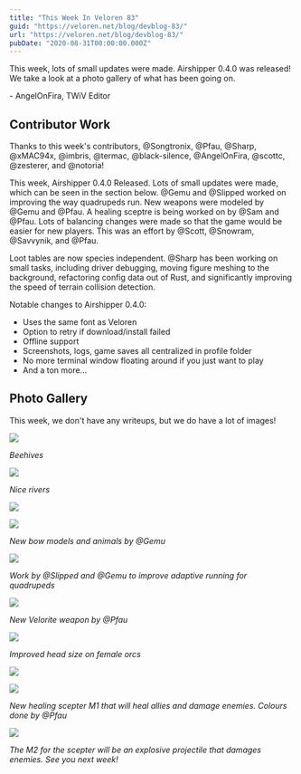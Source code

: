 ```yaml
---
title: "This Week In Veloren 83"
guid: "https://veloren.net/blog/devblog-83/"
url: "https://veloren.net/blog/devblog-83/"
pubDate: "2020-08-31T00:00:00.000Z"
---
```


This week, lots of small updates were made. Airshipper 0.4.0 was released! We take a look at a photo gallery of what has been going on.

\- AngelOnFira, TWiV Editor

Contributor Work
----------------

Thanks to this week's contributors, @Songtronix, @Pfau, @Sharp, @xMAC94x, @imbris, @termac, @black-silence, @AngelOnFira, @scottc, @zesterer, and @notoria!

This week, Airshipper 0.4.0 Released. Lots of small updates were made, which can be seen in the section below. @Gemu and @Slipped worked on improving the way quadrupeds run. New weapons were modeled by @Gemu and @Pfau. A healing sceptre is being worked on by @Sam and @Pfau. Lots of balancing changes were made so that the game would be easier for new players. This was an effort by @Scott, @Snowram, @Savvynik, and @Pfau.

Loot tables are now species independent. @Sharp has been working on small tasks, including driver debugging, moving figure meshing to the background, refactoring config data out of Rust, and significantly improving the speed of terrain collision detection.

Notable changes to Airshipper 0.4.0:

*   Uses the same font as Veloren
*   Option to retry if download/install failed
*   Offline support
*   Screenshots, logs, game saves all centralized in profile folder
*   No more terminal window floating around if you just want to play
*   And a ton more...

Photo Gallery
-------------

This week, we don't have any writeups, but we do have a lot of images!

![](https://s3.eu-central-2.wasabisys.com/veloren-blog/cdn/597826574095613962/749951790551662602/unknown.png)

_Beehives_

![](https://s3.eu-central-2.wasabisys.com/veloren-blog/cdn/597826574095613962/749951841676034090/unknown.png)

_Nice rivers_

![](https://s3.eu-central-2.wasabisys.com/veloren-blog/cdn/597826574095613962/750032797237903380/unknown.png)

![](https://s3.eu-central-2.wasabisys.com/veloren-blog/cdn/597826574095613962/750032941815431238/unknown.png)

_New bow models and animals by @Gemu_

![](https://s3.eu-central-2.wasabisys.com/veloren-blog/cdn/541307708146581519/750791305986179192/running.gif)

_Work by @Slipped and @Gemu to improve adaptive running for quadrupeds_

![](https://s3.eu-central-2.wasabisys.com/veloren-blog/cdn/597826574095613962/750063433856319609/unknown.png)

_New Velorite weapon by @Pfau_

![](https://s3.eu-central-2.wasabisys.com/veloren-blog/cdn/597826574095613962/750066047209439352/unknown.png)

_Improved head size on female orcs_

![](https://s3.eu-central-2.wasabisys.com/veloren-blog/cdn/730853425868308541/749387248788570152/unknown.png)

![](https://s3.eu-central-2.wasabisys.com/veloren-blog/cdn/541307708146581519/750797124773478480/m1.gif)

_New healing scepter M1 that will heal allies and damage enemies. Colours done by @Pfau_

![](https://s3.eu-central-2.wasabisys.com/veloren-blog/cdn/541307708146581519/750797218394538044/m2.gif)

_The M2 for the scepter will be an explosive projectile that damages enemies. See you next week!_